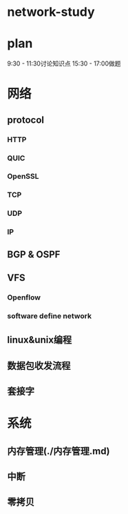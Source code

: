 # network-study

# plan
 9:30 - 11:30讨论知识点
 15:30 - 17:00做题

# 网络
## protocol
### HTTP
### QUIC
### OpenSSL
### TCP
### UDP
### IP
## BGP & OSPF 
## VFS
### Openflow
### software define network
## linux&unix编程
## 数据包收发流程
## 套接字

# 系统
## 内存管理(./内存管理.md)
## 中断
## 零拷贝



